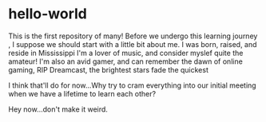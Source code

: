 # hello-world
This is the first repository of many!
Before we undergo this learning journey , I suppose we should start with a little bit about me. 
  I was born, raised, and reside in Mississippi
  I'm a lover of music, and consider myslef quite the amateur!
  I'm also an avid gamer, and can remember the dawn of online gaming, RIP Dreamcast, the brightest stars fade the quickest
  
  I think that'll do for now...Why try to cram everything into our initial meeting when we have a lifetime to learn each other?

Hey now...don't make it weird. 
